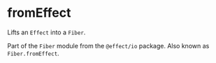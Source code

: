 # fromEffect

Lifts an `Effect` into a `Fiber`.

Part of the `Fiber` module from the `@effect/io` package. Also known as `Fiber.fromEffect`.
